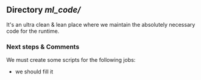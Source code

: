 ## Directory *ml_code/*

It's an ultra clean & lean place where we maintain the absolutely necessary code for the runtime.

### Next steps & Comments

We must create some scripts for the following jobs: 

* we should fill it
